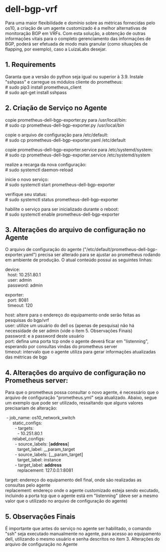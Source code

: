 # dell-bgp-vrf
Para uma maior flexibilidade e domínio sobre as métricas fornecidas pelo os10, a criação de um agente customizado é a melhor alternativas de monitoração BGP em VRFs. Com esta solução, a obtenção de outras informações vitais para o completo gerenciamento das informações de BGP, poderá ser efetuada de modo mais granular (como situações de flapping, por exemplo), caso a LuizaLabs desejar. 

## 1. Requirements
Garanta que a versão do python seja igual ou superior à 3.9. Instale "sshpass" e carregue os módulos cliente do prometheus:  
	# sudo pip3 install prometheus_client  
	# sudo apt-get install sshpass  


## 2. Criação de Serviço no Agente

copie prometheus-dell-bgp-exporter.py para /usr/local/bin:  
	# sudo cp prometheus-dell-bgp-exporter.py  /usr/local/bin  
   
copie o arquivo de configuração para /etc/default:  
	# sudo cp prometheus-dell-bgp-exporter.yaml  /etc/default  
  
copie prometheus-dell-bgp-exporter.service para  /etc/systemd/system:  
	# sudo cp prometheus-dell-bgp-exporter.service  /etc/systemd/system  
   
realize a recarga da nova configuração:  
  	# sudo systemctl  daemon-reload  
  
inicie o  novo serviço:  
	# sudo systemctl start  prometheus-dell-bgp-exporter 
   
verifique seu status:  
	# sudo systemctl status prometheus-dell-bgp-exporter  
  
habilite o serviço para ser inicializado durante o reboot:  
	# sudo systemctl enable prometheus-dell-bgp-exporter  


## 3. Alterações do arquivo de configuração no Agente
O arquivo de configuração do agente ("/etc/default/prometheus-dell-bgp-exporter.yaml") precisa ser alterado para se ajustar ao prometheus rodando em ambiente de produção. O atual conteúdo possui as seguintes linhas:

device:  
&nbsp;&nbsp;host: 10.251.80.1  
&nbsp;&nbsp;user: admin  
&nbsp;&nbsp;password: admin  
  
exporter:  
&nbsp;&nbsp;port: 8081  
&nbsp;&nbsp;timeout: 120  

host: altere para o endereço do equipamento onde serão feitas as pesquisas do bgp/vrf  
user: utilize um usuário do dell os (apenas de pesquisa) não há necessidade de ser admin (vide o item 5. Observações Finais)  
password: e a password deste usuário  
port: defina uma porta tcp onde o agente deverá ficar em "listenning", esperando por consultas vindas do prometheus server  
timeout: intervalo que o agente utiliza para gerar informações atualizadas das métricas de bgp  
  
  
## 4. Alterações do arquivo de configuração no Prometheus server:
Para que o prometheus possa consultar o novo agente, é necessário que o arquivo de configuração "prometheus.yml" seja atualizado.
Abaixo, segue um exemplo que pode ser utilizado, ressaltando que alguns valores precisariam de alteração:

&nbsp;- job_name: os10_network_switch  
&nbsp;&nbsp;&nbsp;&nbsp;&nbsp;&nbsp;static_configs:  
&nbsp;&nbsp;&nbsp;&nbsp;&nbsp;&nbsp;&nbsp;&nbsp;- targets:  
&nbsp;&nbsp;&nbsp;&nbsp;&nbsp;&nbsp;&nbsp;&nbsp;&nbsp;&nbsp;- 10.251.80.1  
&nbsp;&nbsp;&nbsp;&nbsp;&nbsp;&nbsp;relabel_configs:  
&nbsp;&nbsp;&nbsp;&nbsp;&nbsp;&nbsp;&nbsp;&nbsp;- source_labels: [__address__]  
&nbsp;&nbsp;&nbsp;&nbsp;&nbsp;&nbsp;&nbsp;&nbsp;&nbsp;&nbsp;target_label: __param_target  
&nbsp;&nbsp;&nbsp;&nbsp;&nbsp;&nbsp;&nbsp;&nbsp;- source_labels: [__param_target]  
&nbsp;&nbsp;&nbsp;&nbsp;&nbsp;&nbsp;&nbsp;&nbsp;&nbsp;&nbsp;target_label: instance  
&nbsp;&nbsp;&nbsp;&nbsp;&nbsp;&nbsp;&nbsp;&nbsp;- target_label: __address__  
&nbsp;&nbsp;&nbsp;&nbsp;&nbsp;&nbsp;&nbsp;&nbsp;&nbsp;&nbsp;replacement: 127.0.0.1:8081  

target: endereço do equipamento dell final, onde são realizadas as consultas pelo agente  
replacement: endereço onde o agente customizado esteja sendo excutado, incluindo a porta tcp que o agente está em "listenning" (deve ser a mesmo valor que o utilizado no arquivo de configuração do agente)  



## 5. Observações Finais
É importante que antes do serviço no agente ser habilitado, o comando "ssh" seja executado manualmente no agente, para acesso ao equipamento dell, utilizando o mesmo usuário e senha descritos no item 3. Alterações do arquivo de configuração no Agente




